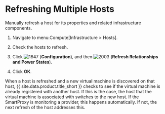 # Refreshing Multiple Hosts

Manually refresh a host for its properties and related infrastructure
components.

1.  Navigate to menu:Compute\[Infrastructure \> Hosts\].

2.  Check the hosts to refresh.

3.  Click ![1847](../images/1847.png) (**Configuration**), and then
    ![2003](../images/2003.png) (**Refresh Relationships and Power
    States**).

4.  Click **OK**.

When a host is refreshed and a new virtual machine is discovered on that
host, {{ site.data.product.title_short }} checks to see if the virtual machine is already
registered with another host. If this is the case, the host that the
virtual machine is associated with switches to the new host. If the
SmartProxy is monitoring a provider, this happens automatically. If not,
the next refresh of the host addresses this.
